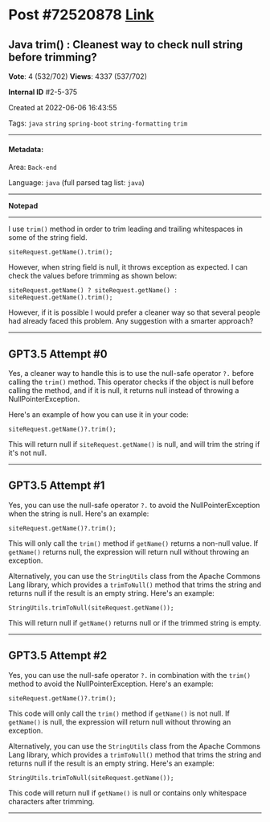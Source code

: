 
# Post \#72520878 [Link](https://stackoverflow.com/questions/72520878/)

## Java trim() : Cleanest way to check null string before trimming?

**Vote**: 4 (532/702) **Views**: 4337 (537/702) 

**Internal ID** \#2-5-375

Created at 2022-06-06 16:43:55

Tags: `java` `string` `spring-boot` `string-formatting` `trim`

----------

#### Metadata:

Area: `Back-end`

Language: `java` (full parsed tag list: `java`)

----------

**Notepad**


----------

I use `trim()` method in order to trim leading and trailing whitespaces in some of the string field.
```
siteRequest.getName().trim();
```

However, when string field is null, it throws exception as expected. I can check the values before trimming as shown below:
```
siteRequest.getName() ? siteRequest.getName() : siteRequest.getName().trim();
```

However, if it is possible I would prefer a cleaner way so that several people had already faced this problem. Any suggestion with a smarter approach?


----------
        
## GPT3.5 Attempt \#0

Yes, a cleaner way to handle this is to use the null-safe operator `?.` before calling the `trim()` method. This operator checks if the object is null before calling the method, and if it is null, it returns null instead of throwing a NullPointerException.

Here's an example of how you can use it in your code:

```
siteRequest.getName()?.trim();
```

This will return null if `siteRequest.getName()` is null, and will trim the string if it's not null.

--------

## GPT3.5 Attempt \#1

Yes, you can use the null-safe operator `?.` to avoid the NullPointerException when the string is null. Here's an example:

```
siteRequest.getName()?.trim();
```

This will only call the `trim()` method if `getName()` returns a non-null value. If `getName()` returns null, the expression will return null without throwing an exception.

Alternatively, you can use the `StringUtils` class from the Apache Commons Lang library, which provides a `trimToNull()` method that trims the string and returns null if the result is an empty string. Here's an example:

```
StringUtils.trimToNull(siteRequest.getName());
```

This will return null if `getName()` returns null or if the trimmed string is empty.

--------

## GPT3.5 Attempt \#2

Yes, you can use the null-safe operator `?.` in combination with the `trim()` method to avoid the NullPointerException. Here's an example:

```
siteRequest.getName()?.trim();
```

This code will only call the `trim()` method if `getName()` is not null. If `getName()` is null, the expression will return null without throwing an exception.

Alternatively, you can use the `StringUtils` class from the Apache Commons Lang library, which provides a `trimToNull()` method that trims the string and returns null if the result is an empty string. Here's an example:

```
StringUtils.trimToNull(siteRequest.getName());
```

This code will return null if `getName()` is null or contains only whitespace characters after trimming.

--------
